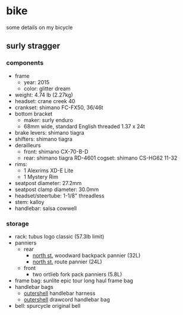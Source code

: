 # bike

some details on my bicycle

## surly stragger

### components

* frame
    * year: 2015
    * color: glitter dream
* weight: 4.74 lb (2.27kg)
* headset: crane creek 40
* crankset: shimano FC-FX50, 36/46t
* bottom bracket
    * maker: surly enduro
    * 68mm wide, standard English threaded 1.37 x 24t
* brake levers: shimano tiagra
* shifters: shimano tiagra
* derailleurs
    * front: shimano CX-70-B-D
    * rear: shimano tiagra RD-4601
cogset: shimano CS-HG62 11-32
* rims:
    * 1 Alexrims XD-E Lite
    * 1 Mystery Rim
* seatpost diameter: 27.2mm
* seatpost clamp diameter: 30.0mm
* headset/steertube: 1-1/8" threadless
* stem: kalloy
* handlebar: salsa cowwell

### storage

* rack: tubus logo classic (57.3lb limit)
* panniers
    * rear
        * [north st.](https://northstbags.com) woodward backpack pannier (32L)
        * [north st.](https://northstbags.com) route pannier (24L)
    * front
        * two ortlieb fork pack panniers (5.8L)
* frame bag: sunlite epic tour long haul frame bag
* handlebar bags
    * [outershell](https://outershell.com) handlebar harness
    * [outershell](https://outershell.com) drawcord handlebar bag
* bell: spurcycle original bell
